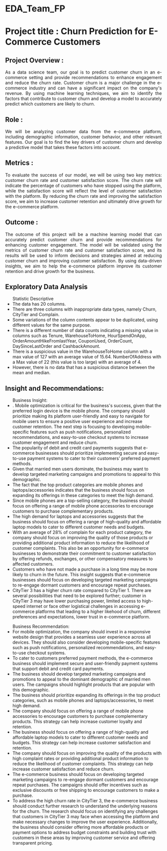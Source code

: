 # EDA_Team_FP
<h1>Project title : Churn Prediction for E-Commerce Customers</h1>

<h2>Project Overview :</h2>
<p align = 'justify'>
As a data science team, our goal is to predict customer churn in an e-commerce setting and provide recommendations to enhance engagement and reduce the churn rate. Customer churn is a major challenge in the e-commerce industry and can have a significant impact on the company's revenue. By using machine learning techniques, we aim to identify the factors that contribute to customer churn and develop a model to accurately predict which customers are likely to churn.
</p>
<h2>Role :</h2>
<p align = 'justify'>
We will be analyzing customer data from the e-commerce platform, including demographic information, customer behavior, and other relevant features. Our goal is to find the key drivers of customer churn and develop a predictive model that takes these factors into account.
</p>
<h2>Metrics :</h2>
<p align = 'justify'>
To evaluate the success of our model, we will be using two key metrics: customer churn rate and customer satisfaction score. The churn rate will indicate the percentage of customers who have stopped using the platform, while the satisfaction score will reflect the level of customer satisfaction with the platform. By reducing the churn rate and improving the satisfaction score, we aim to increase customer retention and ultimately drive growth for the e-commerce platform.
</p>
<h2>Outcome :</h2>
<p align = 'justify'>
The outcome of this project will be a machine learning model that can accurately predict customer churn and provide recommendations for enhancing customer engagement. The model will be validated using the metrics of customer churn rate and customer satisfaction score, and its results will be used to inform decisions and strategies aimed at reducing customer churn and improving customer satisfaction. By using data-driven insights, we aim to help the e-commerce platform improve its customer retention and drive growth for the business.
</p>
<h2>Exploratory Data Analysis</h2>
<p align = 'justify'>
<ul>Statistic Descriptive
    <li>The data has 20 columns.</li>
    <li>There are three columns with inappropriate data types, namely Churn, CityTier and Complain.</li>
    <li>Some variations of the column contents appear to be duplicated, using different values for the same purpose.</li>
    <li>There is a different number of data counts indicating a missing value in columns such as Tenure, WarehouseToHome, HourSpendOnApp, OrderAmountHikeFromlastYear, CouponUsed, OrderCount, DaySinceLastOrder and CashbackAmount. </li>
    <li>There is a suspicious value in the WarehouseToHome column with a max value of 127 with an average value of 15.64. NumberOfAddress with a Max value of 22 (this value is too large) with an average of 4. </li>
    <li>However, there is no data that has a suspicious distance between the mean and median.</li>
</ul>
<h2>Insight and Recommendations:</h2>
<ul>Business Insight:
    <li>. Mobile optimization is critical for the business's success, given that the preferred login device is the mobile phone. The company should prioritize making its platform user-friendly and easy to navigate for mobile users to ensure a positive user experience and increase customer retention. The next step is focusing to developing mobile-specific features such as push notifications, personalized recommendations, and easy-to-use checkout systems to increase customer engagement and reduce churn.</li>
    <li>The popularity of debit and credit card payments suggests that e-commerce businesses should prioritize implementing secure and easy-to-use payment systems to cater to their customers' preferred payment methods.</li>
    <li>Given that married men users dominate, the business may want to develop targeted marketing campaigns and promotions to appeal to this demographic.</li>
    <li>The fact that the top product categories are mobile phones and laptops/accessories indicates that the business should focus on expanding its offerings in these categories to meet the high demand. </li>
    <li>Since mobile phones are a top-selling category, the business should focus on offering a range of mobile phone accessories to encourage customers to purchase complementary products.</li>
    <li>The high demand for laptops and accessories suggests that the business should focus on offering a range of high-quality and affordable laptop models to cater to different customer needs and budgets.</li>
    <li>With an average of 28% of complain for each product category, the company should focus on improving the quality of those products or providing additional product information to reduce the likelihood of customer complaints. This also be an opportunity for e-commerce businesses to demonstrate their commitment to customer satisfaction by offering refunds, exchanges, or other compensatory measures to affected customers.</li>
    <li>Customers who have not made a purchase in a long time may be more likely to churn in the future. This insight suggests that e-commerce businesses should focus on developing targeted marketing campaigns to re-engage dormant customers and encourage repeat purchases.</li>
    <li>CityTier 3 has a higher churn rate compared to CityTier 1. There are several possibilities that need to be explored further; customer in CityTier 3 may have lower purchasing power, limited access to high-speed internet or face other logistical challenges in accessing e-commerce platforms that leading to a higher likehood of churn, different preferences and expectations, lower trust in e-commerce platform.</li>
</ul>
<ul>Business Recommendation:
    <li>For mobile optimization, the company should invest in a responsive website design that provides a seamless user experience across all devices. They should also consider developing mobile-specific features such as push notifications, personalized recommendations, and easy-to-use checkout systems.</li>
    <li>To cater to customers preferred payment methods, the e-commerce business should implement secure and user-friendly payment systems that support debit and credit card payments.</li>
    <li>The business should develop targeted marketing campaigns and promotions to appeal to the dominant demographic of married men users. The campaigns should highlight products that are popular with this demographic.</li>
    <li>The business should prioritize expanding its offerings in the top product categories, such as mobile phones and laptops/accessories, to meet high demand.</li>
    <li>The company should focus on offering a range of mobile phone accessories to encourage customers to purchase complementary products. This strategy can help increase customer loyalty and retention.</li>
    <li>The business should focus on offering a range of high-quality and affordable laptop models to cater to different customer needs and budgets. This strategy can help increase customer satisfaction and retention.</li>
    <li>The company should focus on improving the quality of the products with high complaint rates or providing additional product information to reduce the likelihood of customer complaints. This strategy can help increase customer satisfaction and reduce churn.</li>
    <li>The e-commerce business should focus on developing targeted marketing campaigns to re-engage dormant customers and encourage repeat purchases. The campaigns should offer incentives such as exclusive discounts or free shipping to encourage customers to make a purchase.</li>
    <li>To address the high churn rate in CityTier 3, the e-commerce business should conduct further research to understand the underlying reasons for the churn. The research should focus on identifying any challenges that customers in CityTier 3 may face when accessing the platform and make necessary changes to improve the user experience. Additionally, the business should consider offering more affordable products or payment options to address budget constraints and building trust with customers in these areas by improving customer service and offering transparent pricing.</li>
</ul>
